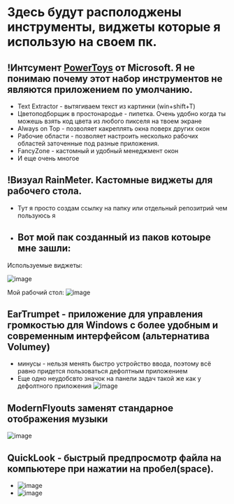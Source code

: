 # Здесь будут располоджены инструменты, виджеты которые я использую на своем пк. 

## !Интсумент [PowerToys](https://github.com/microsoft/PowerToys/releases/tag/v0.91.1) от Microsoft. Я не понимаю почему этот набор инструментов  не являются приложением по умолчанию. 
 - Text Extractor - вытягиваем текст из картинки (win+shift+T)
 - Цветоподборщик в простонародье - пипетка. Очень удобно когда ты можешь взять код цвета из любого пикселя на твоем экране
 - Always on Top -  позволяет какреплять окна поверх других окон
 - Рабочие области - позволяет настроить несколько рабочих областей заточенные под разные приложения.
 - FancyZone - кастомный и удобный менеджмент окон
 - И еще очень многое

## !Визуал RainMeter. Кастомные виджеты для рабочего стола. 
- Тут я просто создам ссылку на папку или отдельный репозитрий чем пользуюсь я
- Вот мой пак созданный из паков котоыре мне зашли:
   -  
Используемые виджеты:
  
![image](https://github.com/user-attachments/assets/df9e9244-5e06-4589-90c2-1488cff80d69)

Мой рабочий стол:
![image](https://github.com/user-attachments/assets/3434302e-3fc7-4aeb-83c0-1fd9b3b12c55)



## EarTrumpet - приложение для управления громкостью для Windows c более удобным и современным интерфейсом (альтернатива Volumey)
- минусы - нельзя менять быстро устройство ввода, поэтому всё равно придется пользоваться дефолтным приложением
- Еще одно неудобсвто значок на панели задач такой же как у дефолтного приложения ![image](https://github.com/user-attachments/assets/c92dc901-b85a-424c-933c-5e0271319ec0)

## ModernFlyouts заменят стандарное отображения музыки 
![image](https://github.com/user-attachments/assets/293aece7-7637-42b6-8e16-8bf85cb3aa3b)

## QuickLook - быстрый предпросмотр файла на компьютере при нажатии на пробел(space).
- ![image](https://github.com/user-attachments/assets/526cbbdf-3522-4f5b-adb2-acedc0a4f501)
- ![image](https://github.com/user-attachments/assets/f6e8ff88-cbf9-4ef4-95fd-07e3615a229e)

